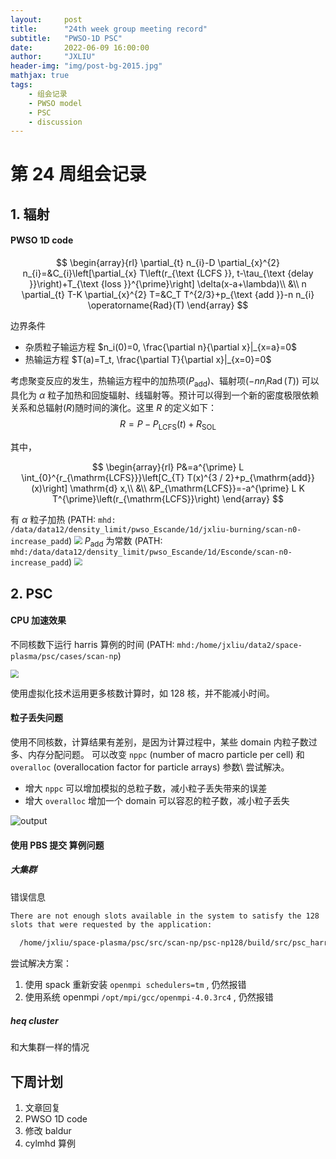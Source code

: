 ```yaml
---
layout:     post
title:      "24th week group meeting record"
subtitle:   "PWSO-1D PSC"
date:       2022-06-09 16:00:00
author:     "JXLIU"
header-img: "img/post-bg-2015.jpg"
mathjax: true
tags:
    - 组会记录
    - PWSO model
    - PSC
    - discussion
---
```


# 第 24 周组会记录


## 1. 辐射

#### PWSO 1D code

$$
\begin{array}{rl}
\partial_{t} n_{i}-D \partial_{x}^{2} n_{i}=&C_{i}\left[\partial_{x} T\left(r_{\text {LCFS }}, t-\tau_{\text {delay }}\right)+T_{\text {loss }}^{\prime}\right] \delta(x-a+\lambda)\\
&\\
n \partial_{t} T-K \partial_{x}^{2} T=&C_T T^{2/3}+p_{\text {add }}-n n_{i} \operatorname{Rad}(T)
\end{array}
$$

边界条件

- 杂质粒子输运方程
  $n_i(0)=0, \frac{\partial n}{\partial x}|_{x=a}=0$
- 热输运方程
  $T(a)=T_t, \frac{\partial T}{\partial x}|_{x=0}=0$


考虑聚变反应的发生，热输运方程中的加热项($P_\text{add}$)、辐射项($-n n_{i} \operatorname{Rad}(T)$) 可以具化为 $\alpha$ 粒子加热和回旋辐射、线辐射等。预计可以得到一个新的密度极限依赖关系和总辐射($R$)随时间的演化。这里 $R$ 的定义如下：
$$
	R=P-P_{\mathrm{LCFS}}(t)+R_{\mathrm{SOL}}
$$

其中，

$$
\begin{array}{rl}
		P&=a^{\prime} L \int_{0}^{r_{\mathrm{LCFS}}}\left[C_{T} T(x)^{3 / 2}+p_{\mathrm{add}}(x)\right] \mathrm{d} x,\\
		&\\
		&P_{\mathrm{LCFS}}=-a^{\prime} L K T^{\prime}\left(r_{\mathrm{LCFS}}\right)
		\end{array}
$$


有 $\alpha$ 粒子加热 (PATH: `mhd: /data/data12/density_limit/pwso_Escande/1d/jxliu-burning/scan-n0-increase_padd`)
 <img src="D:\Grad\study\Groupmeeting\2022\figure\24thweek\ptpx-R-alpha.png" style="zoom:80%;" />
$P_{\text{add}}$ 为常数 (PATH: `mhd:/data/data12/density_limit/pwso_Escande/1d/Esconde/scan-n0-increase_padd`)
<img src="D:\Grad\study\Groupmeeting\2022\figure\24thweek\ptpx-R-escande.png" style="zoom:80%;" />


## 2. PSC

#### CPU 加速效果

不同核数下运行 harris 算例的时间 (PATH: `mhd:/home/jxliu/data2/space-plasma/psc/cases/scan-np`)

<img src="D:\Grad\study\Groupmeeting\2022\figure\24thweek\time.png" style="zoom:80%;" />

使用虚拟化技术运用更多核数计算时，如 128 核，并不能减小时间。

#### 粒子丢失问题

使用不同核数，计算结果有差别，是因为计算过程中，某些 domain 内粒子数过多、内存分配问题。
   可以改变 `nppc` (number of macro particle per cell) 和 `overalloc` (overallocation factor for particle arrays) 参数\\
尝试解决。

- 增大 `nppc` 可以增加模拟的总粒子数，减小粒子丢失带来的误差
- 增大 `overalloc` 增加一个 domain 可以容忍的粒子数，减小粒子丢失

![output](output.gif)



#### 使用 PBS 提交 算例问题

##### 大集群

错误信息

```bash
There are not enough slots available in the system to satisfy the 128
slots that were requested by the application:

  /home/jxliu/space-plasma/psc/src/scan-np/psc-np128/build/src/psc_harris_xz
```

尝试解决方案：

1. 使用 spack 重新安装 `openmpi schedulers=tm` ,  仍然报错
2. 使用系统 openmpi `/opt/mpi/gcc/openmpi-4.0.3rc4` , 仍然报错

##### heq cluster
和大集群一样的情况

## 下周计划

1. 文章回复
2. PWSO 1D code
3. 修改 baldur
4. cylmhd 算例
